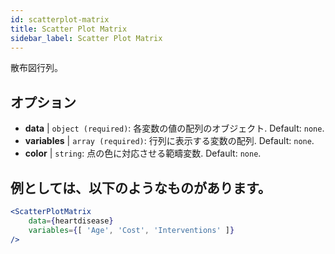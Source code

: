 ```yaml
---
id: scatterplot-matrix
title: Scatter Plot Matrix
sidebar_label: Scatter Plot Matrix
---
```


散布図行列。

## オプション

* __data__ | `object (required)`: 各変数の値の配列のオブジェクト. Default: `none`.
* __variables__ | `array (required)`: 行列に表示する変数の配列. Default: `none`.
* __color__ | `string`: 点の色に対応させる範疇変数. Default: `none`.


## 例としては、以下のようなものがあります。

```jsx live
<ScatterPlotMatrix
    data={heartdisease} 
    variables={[ 'Age', 'Cost', 'Interventions' ]}
/>
```

